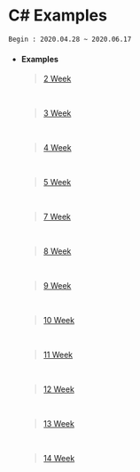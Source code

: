 # C# Examples

```
Begin : 2020.04.28 ~ 2020.06.17
```

+ #### Examples

  > [2 Week](https://github.com/narinn-star/C_sharp/tree/master/2%20Week)	

  ​	

  > [3 Week](https://github.com/narinn-star/C_sharp/tree/master/3%20Week)

  ​	

  > [4 Week](https://github.com/narinn-star/C_sharp/tree/master/4%20Week)

  ​	

  > [5 Week](https://github.com/narinn-star/C_sharp/tree/master/5%20Week)
  
  ​	
  
  > [7 Week](https://github.com/narinn-star/C_sharp/tree/master/7%20Week)
  
  ​	
  
  > [8 Week](https://github.com/narinn-star/C_sharp/tree/master/8%20Week/20203179%20%EC%9D%B4%EB%82%98%EB%A6%B0_%EC%98%88%EC%A0%9C)
  
  ​	
  
  >[9 Week](https://github.com/narinn-star/C_sharp/tree/master/9%20Week)
  
  ​	
  
  > [10 Week](https://github.com/narinn-star/C_sharp/tree/master/10%20Week)
  
  ​	
  
  > [11 Week](https://github.com/narinn-star/C_sharp/tree/master/11%20Week)
  
  ​	
  
  >[12 Week](https://github.com/narinn-star/C_sharp/tree/master/12%20Week)
  
  ​	
  
  >[13 Week](https://github.com/narinn-star/C_sharp/tree/master/13%20Week)
  
  ​	
  
  > [14 Week](https://github.com/narinn-star/C_sharp/tree/master/14%20Week)
  
  
  
  ​	

